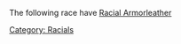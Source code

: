 The following race have [Racial
Armorleather](Racial_Armorleather "wikilink")

[Category: Racials](Category:_Racials "wikilink")
